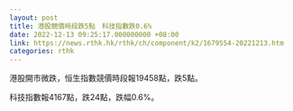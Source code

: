 ```yaml
---
layout: post
title: 港股競價時段跌5點　科技指數跌0.6%
date: 2022-12-13 09:25:17.000000000 +08:00
link: https://news.rthk.hk/rthk/ch/component/k2/1679554-20221213.htm
categories: rthk
---
```


港股開市微跌，恒生指數競價時段報19458點，跌5點。

科技指數報4167點，跌24點，跌幅0.6%。
